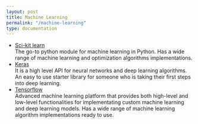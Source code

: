 ```yaml
---
layout: post
title: Machine Learning
permalink: "/machine-learning"
type: documentation
---
```


-   [Sci-kit learn](https://scikit-learn.org/stable/)  
    The go-to python module for machine learning in Python. Has a wide range of machine learning and optimization algorithms implementations.
-   [Keras](https://keras.io/)  
    It is a high level API for neural networks and deep learning algorithms. An easy to use starter library for someone who is taking their first steps into deep learning.
-   [Tensorflow](https://www.tensorflow.org/)  
    Advanced machine learning platform that provides both high-level and low-level functionalities for implementating custom machine learning and deep learning models. Has a wide range of machine learning algorithm implementations ready to use.
